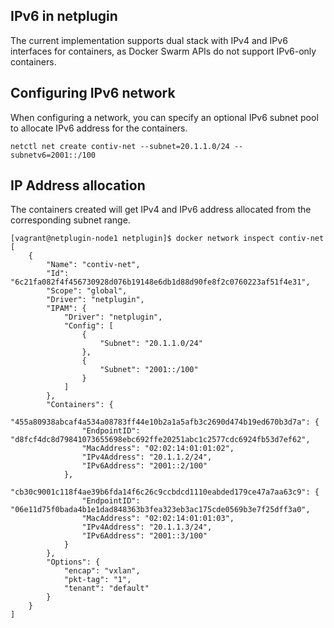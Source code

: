 ## IPv6 in netplugin
The current implementation supports dual stack with IPv4 and IPv6 interfaces for containers, as Docker Swarm APIs do not support IPv6-only containers.

## Configuring IPv6 network 
When configuring a network, you can specify an optional IPv6 subnet pool to allocate IPv6 address for the containers.

```
netctl net create contiv-net --subnet=20.1.1.0/24 --subnetv6=2001::/100
```

## IP Address allocation
The containers created will get IPv4 and IPv6 address allocated from the corresponding subnet range.
```	
[vagrant@netplugin-node1 netplugin]$ docker network inspect contiv-net
[
    {
        "Name": "contiv-net",
        "Id": "6c21fa082f4f456730928d076b19148e6db1d88d90fe8f2c0760223af51f4e31",
        "Scope": "global",
        "Driver": "netplugin",
        "IPAM": {
            "Driver": "netplugin",
            "Config": [
                {
                    "Subnet": "20.1.1.0/24"
                },
                {
                    "Subnet": "2001::/100"
                }
            ]
        },
        "Containers": {
            "455a80938abcaf4a534a08783ff44e10b2a1a5afb3c2690d474b19ed670b3d7a": {
                "EndpointID": "d8fcf4dc8d79841073655698ebc692ffe20251abc1c2577cdc6924fb53d7ef62",
                "MacAddress": "02:02:14:01:01:02",
                "IPv4Address": "20.1.1.2/24",
                "IPv6Address": "2001::2/100"
            },
            "cb30c9001c118f4ae39b6fda14f6c26c9ccbdcd1110eabded179ce47a7aa63c9": {
                "EndpointID": "06e11d75f0bada4b1e1dad848363b3fea323eb3ac175cde0569b3e7f25dff3a0",
                "MacAddress": "02:02:14:01:01:03",
                "IPv4Address": "20.1.1.3/24",
                "IPv6Address": "2001::3/100"
            }
        },
        "Options": {
            "encap": "vxlan",
            "pkt-tag": "1",
            "tenant": "default"
        }
    }
]
```
	
